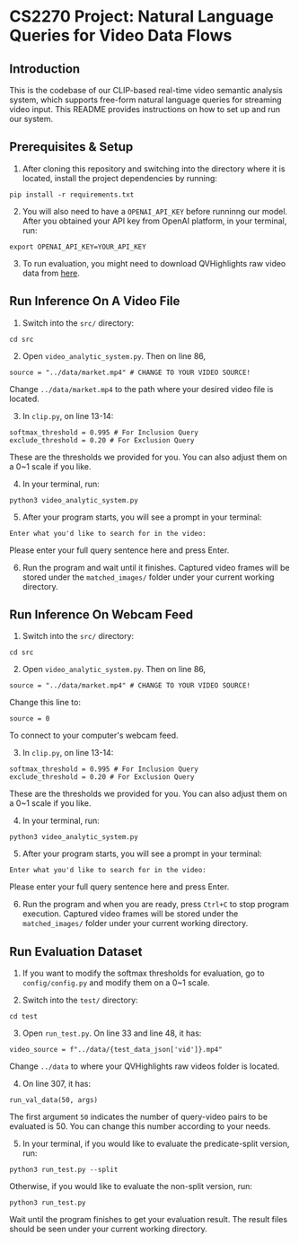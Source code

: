 # CS2270 Project: Natural Language Queries for Video Data Flows

## Introduction
This is the codebase of our CLIP-based real-time video semantic analysis system, which supports free-form natural language queries for streaming video input. This README provides instructions on how to set up and run our system.

## Prerequisites & Setup
1. After cloning this repository and switching into the directory where it is located, install the project dependencies by running:
```
pip install -r requirements.txt
```
2. You will also need to have a `OPENAI_API_KEY` before runninng our model. After you obtained your API key from OpenAI platform, in your terminal, run:
```
export OPENAI_API_KEY=YOUR_API_KEY
```
3. To run evaluation, you might need to download QVHighlights raw video data from [here](https://github.com/jayleicn/moment_detr/tree/main/data).


## Run Inference On A Video File
1. Switch into the `src/` directory:
```
cd src
```
2. Open `video_analytic_system.py`. Then on line 86, 
```
source = "../data/market.mp4" # CHANGE TO YOUR VIDEO SOURCE!
```
Change `../data/market.mp4` to the path where your desired video file is located.

3. In `clip.py`, on line 13-14:
```
softmax_threshold = 0.995 # For Inclusion Query
exclude_threshold = 0.20 # For Exclusion Query
```
These are the thresholds we provided for you. You can also adjust them on a 0~1 scale if you like.

4. In your terminal, run:
```
python3 video_analytic_system.py
```
5. After your program starts, you will see a prompt in your terminal:
```
Enter what you'd like to search for in the video: 
```
Please enter your full query sentence here and press Enter.

6. Run the program and wait until it finishes. Captured video frames will be stored under the `matched_images/` folder under your current working directory.

## Run Inference On Webcam Feed
1. Switch into the `src/` directory:
```
cd src
```
2. Open `video_analytic_system.py`. Then on line 86, 
```
source = "../data/market.mp4" # CHANGE TO YOUR VIDEO SOURCE!
```
Change this line to:
```
source = 0
```
To connect to your computer's webcam feed.

3. In `clip.py`, on line 13-14:
```
softmax_threshold = 0.995 # For Inclusion Query
exclude_threshold = 0.20 # For Exclusion Query
```
These are the thresholds we provided for you. You can also adjust them on a 0~1 scale if you like.

4. In your terminal, run:
```
python3 video_analytic_system.py
```
5. After your program starts, you will see a prompt in your terminal:
```
Enter what you'd like to search for in the video: 
```
Please enter your full query sentence here and press Enter.

6. Run the program and when you are ready, press `Ctrl+C` to stop program execution. Captured video frames will be stored under the `matched_images/` folder under your current working directory.


## Run Evaluation Dataset
1. If you want to modify the softmax thresholds for evaluation, go to `config/config.py` and modify them on a 0~1 scale.

2. Switch into the `test/` directory:
```
cd test
```

3. Open `run_test.py`. On line 33 and line 48, it has:
```
video_source = f"../data/{test_data_json['vid']}.mp4"
```
Change `../data` to where your QVHighlights raw videos folder is located.

4. On line 307, it has:
```
run_val_data(50, args)
```
The first argument `50` indicates the number of query-video pairs to be evaluated is 50. You can change this number according to your needs.

5. In your terminal, if you would like to evaluate the predicate-split version, run:
```
python3 run_test.py --split
```
Otherwise, if you would like to evaluate the non-split version, run:
```
python3 run_test.py
```
Wait until the program finishes to get your evaluation result. The result files should be seen under your current working directory.

